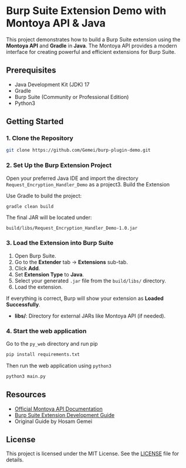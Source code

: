 # Burp Suite Extension Demo with Montoya API & Java

This project demonstrates how to build a Burp Suite extension using the **Montoya API** and **Gradle** in **Java**.
 The Montoya API provides a modern interface for creating powerful and efficient extensions for Burp Suite.

## Prerequisites

- Java Development Kit (JDK) 17
- Gradle
- Burp Suite (Community or Professional Edition)
- Python3

## Getting Started

### 1. Clone the Repository

```bash
git clone https://github.com/Gemei/burp-plugin-demo.git
```

### 2. Set Up the Burp Extension Project

Open your preferred Java IDE and import the directory `Request_Encryption_Handler_Demo` as a project3. Build the Extension

Use Gradle to build the project:

```bash
gradle clean build
```

The final JAR will be located under:

```
build/libs/Request_Encryption_Handler_Demo-1.0.jar
```

### 3. Load the Extension into Burp Suite

1. Open Burp Suite.
2. Go to the **Extender** tab → **Extensions** sub-tab.
3. Click **Add**.
4. Set **Extension Type** to **Java**.
5. Select your generated `.jar` file from the `build/libs/` directory.
6. Load the extension.

If everything is correct, Burp will show your extension as **Loaded Successfully**.

- **libs/**: Directory for external JARs like Montoya API (if needed).

### 4. Start the web application

Go to the `py_web` directory and run pip 

```bash
pip install requirements.txt
```

Then run the web application using `python3`

```bash
python3 main.py
```

## Resources

- [Official Montoya API Documentation](https://portswigger.net/burp/extender/api/montoya/)
- [Burp Suite Extension Development Guide](https://portswigger.net/burp/extender/writing-your-first-burp-extension)
- Original Guide by Hosam Gemei

## License

This project is licensed under the MIT License. See the [LICENSE](https://chatgpt.com/c/LICENSE) file for details.